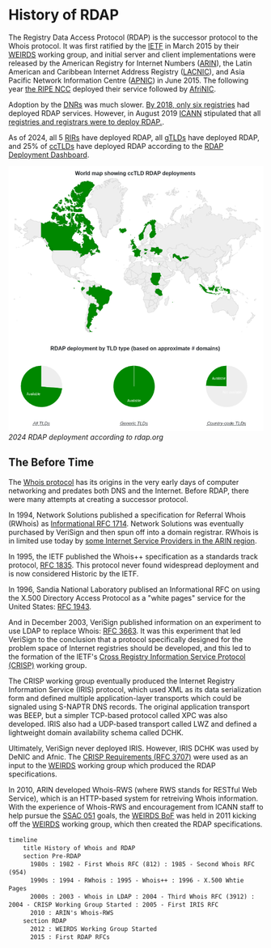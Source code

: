 # History of RDAP

The Registry Data Access Protocol (RDAP) is the successor protocol to the Whois protocol. 
It was first ratified by the [IETF](/misc/glossary.md#ietf) in March 2015 by
their [WEIRDS](/misc/glossary.md#weirds) working group, and 
initial server and client implementations were released by the American Registry for
Internet Numbers ([ARIN](https://arin.net)), the 
Latin American and Caribbean Internet Address Registry ([LACNIC](https://lacnic.net)), 
and Asia Pacific Network Information Centre ([APNIC](https://apnic.net)) in June 2015.
The following year [the RIPE NCC](https://ripe.net) deployed their service followed by
[AfriNIC](https://afrinic.net).

Adoption by the [DNRs](/misc/glossary.md#dns) was much slower. 
[By 2018, only six registries](https://webmasters.stackexchange.com/questions/115588/why-is-rdap-so-poorly-supported-by-domain-name-registries)
had deployed RDAP services. However, in August 2019 [ICANN](/misc/glossary.md#icann) stipulated that
all [registries and registrars were to deploy RDAP.](https://www.icann.org/resources/pages/rdap-background-2018-08-31-en).

As of 2024, all 5 [RIRs](/misc/glossary.md#rir) have deployed RDAP, all [gTLDs](/misc/glossary.md#gtld) have deployed RDAP,
and 25% of [ccTLDs](/misc/glossary.md#cctld) have deployed RDAP according to the [RDAP Deployment Dashboard](https://deployment.rdap.org/).

![2024 RDAP Deployment according to rdap.org](rdap_org_dashboard_2024.png)
*2024 RDAP deployment according to rdap.org*

## The Before Time

The [Whois protocol](https://en.wikipedia.org/wiki/WHOIS) has its origins in the very early days of computer networking and
predates both DNS and the Internet. Before RDAP, there were many attempts at creating a successor protocol.

In 1994, Network Solutions published a specification for Referral Whois (RWhois) as [Informational RFC 1714](https://www.rfc-editor.org/rfc/rfc1714).
Network Solutions was eventually purchased by VeriSign and then spun off into a domain registrar. RWhois is in limited use today
by [some Internet Service Providers in the ARIN region](https://www.arin.net/resources/registry/reassignments/rwhois/).

In 1995, the IETF published the Whois++ specification as a standards track protocol, [RFC 1835](https://datatracker.ietf.org/doc/html/rfc1835).
This protocol never found widespread deployment and is now considered Historic by the IETF.

In 1996, Sandia National Laboratory publised an Informational RFC on using the X.500 Directory Access Protocol as a "white pages"
service for the United States: [RFC 1943](https://datatracker.ietf.org/doc/html/rfc1943).

And in December 2003, VeriSign published information on an experiment to use LDAP to replace Whois: [RFC 3663](https://www.rfc-editor.org/rfc/rfc3663.html).
It was this experiment that led VeriSign to the conclusion that a protocol specifically designed for the problem space of Internet registries
should be developed, and this led to the formation of the IETF's [Cross Registry Information Service Protocol (CRISP)](https://datatracker.ietf.org/wg/crisp/about/)
working group. 

The CRISP working group eventually produced the Internet Registry Information Service (IRIS) protocol, which used XML as its data serialization
form and defined multiple application-layer transports which could be signaled using S-NAPTR DNS records. The original application transport
was BEEP, but a simpler TCP-based protocol called XPC was also developed. IRIS also had a UDP-based transport called LWZ and defined a
lightweight domain availability schema called DCHK.

Ultimately, VeriSign never deployed IRIS. However, IRIS DCHK was used by DeNIC and Afnic. The [CRISP Requirements (RFC 3707)](https://datatracker.ietf.org/doc/rfc3707/)
were used as an input to the [WEIRDS](/misc/glossary.md#weirds) working group which produced the RDAP specifications.

In 2010, ARIN developed Whois-RWS (where RWS stands for RESTful Web Service), which is an HTTP-based system for retreiving Whois information.
With the experience of Whois-RWS and encouragement from ICANN staff to help pursue the [SSAC 051](https://itp.cdn.icann.org/en/files/security-and-stability-advisory-committee-ssac-reports/sac-051-en.pdf)
goals, the [WEIRDS BoF](https://www.ietf.org/proceedings/82/slides/weirds-0.pdf) was held in 2011 kicking off the [WEIRDS](/misc/glossary.md#weirds)
working group, which then created the RDAP specifications.

```mermaid
timeline
    title History of Whois and RDAP
    section Pre-RDAP
      1980s : 1982 - First Whois RFC (812) : 1985 - Second Whois RFC (954)
      1990s : 1994 - RWhois : 1995 - Whois++ : 1996 - X.500 Whtie Pages
      2000s : 2003 - Whois in LDAP : 2004 - Third Whois RFC (3912) : 2004 - CRISP Working Group Started : 2005 - First IRIS RFC
      2010 : ARIN's Whois-RWS
    section RDAP
      2012 : WEIRDS Working Group Started
      2015 : First RDAP RFCs
```
